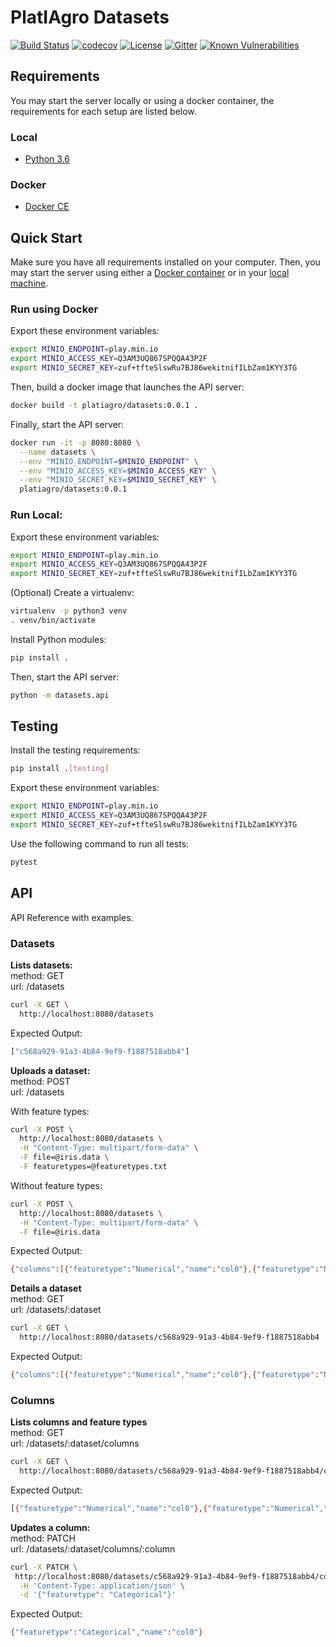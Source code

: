 # PlatIAgro Datasets

[![Build Status](https://travis-ci.com/platiagro/datasets.svg)](https://travis-ci.com/platiagro/datasets)
[![codecov](https://codecov.io/gh/platiagro/datasets/branch/master/graph/badge.svg)](https://codecov.io/gh/platiagro/datasets)
[![License](https://img.shields.io/badge/License-Apache%202.0-blue.svg)](https://opensource.org/licenses/Apache-2.0)
[![Gitter](https://badges.gitter.im/platiagro/community.svg)](https://gitter.im/platiagro/community?utm_source=badge&utm_medium=badge&utm_campaign=pr-badge)
[![Known Vulnerabilities](https://snyk.io/test/github/platiagro/datasets/badge.svg?targetFile=requirements.txt)](https://snyk.io/test/github/platiagro/datasets?targetFile=requirements.txt)

## Requirements

You may start the server locally or using a docker container, the requirements for each setup are listed below.

### Local

- [Python 3.6](https://www.python.org/downloads/)

### Docker

- [Docker CE](https://www.docker.com/get-docker)

## Quick Start

Make sure you have all requirements installed on your computer. Then, you may start the server using either a [Docker container](#run-using-docker) or in your [local machine](#run-local).

### Run using Docker

Export these environment variables:

```bash
export MINIO_ENDPOINT=play.min.io
export MINIO_ACCESS_KEY=Q3AM3UQ867SPQQA43P2F
export MINIO_SECRET_KEY=zuf+tfteSlswRu7BJ86wekitnifILbZam1KYY3TG
```

Then, build a docker image that launches the API server:

```bash
docker build -t platiagro/datasets:0.0.1 .
```

Finally, start the API server:

```bash
docker run -it -p 8080:8080 \
  --name datasets \
  --env "MINIO_ENDPOINT=$MINIO_ENDPOINT" \
  --env "MINIO_ACCESS_KEY=$MINIO_ACCESS_KEY" \
  --env "MINIO_SECRET_KEY=$MINIO_SECRET_KEY" \
  platiagro/datasets:0.0.1
```

### Run Local:

Export these environment variables:

```bash
export MINIO_ENDPOINT=play.min.io
export MINIO_ACCESS_KEY=Q3AM3UQ867SPQQA43P2F
export MINIO_SECRET_KEY=zuf+tfteSlswRu7BJ86wekitnifILbZam1KYY3TG
```

(Optional) Create a virtualenv:

```bash
virtualenv -p python3 venv
. venv/bin/activate
```

Install Python modules:

```bash
pip install .
```

Then, start the API server:

```bash
python -m datasets.api
```

## Testing

Install the testing requirements:

```bash
pip install .[testing]
```

Export these environment variables:

```bash
export MINIO_ENDPOINT=play.min.io
export MINIO_ACCESS_KEY=Q3AM3UQ867SPQQA43P2F
export MINIO_SECRET_KEY=zuf+tfteSlswRu7BJ86wekitnifILbZam1KYY3TG
```

Use the following command to run all tests:

```bash
pytest
```

## API

API Reference with examples.

### Datasets

**Lists datasets:** <br>
method: GET <br>
url: /datasets

```bash
curl -X GET \
  http://localhost:8080/datasets
```

Expected Output:

```bash
["c568a929-91a3-4b84-9ef9-f1887518abb4"]
```

**Uploads a dataset:** <br>
method: POST <br>
url: /datasets

With feature types:

```bash
curl -X POST \
  http://localhost:8080/datasets \
  -H "Content-Type: multipart/form-data" \
  -F file=@iris.data \
  -F featuretypes=@featuretypes.txt
```

Without feature types:

```bash
curl -X POST \
  http://localhost:8080/datasets \
  -H "Content-Type: multipart/form-data" \
  -F file=@iris.data
```

Expected Output:

```bash
{"columns":[{"featuretype":"Numerical","name":"col0"},{"featuretype":"Numerical","name":"col1"},{"featuretype":"Numerical","name":"col2"},{"featuretype":"Numerical","name":"col3"},{"featuretype":"Categorical","name":"col4"}],"filename":"iris.data","name":"c568a929-91a3-4b84-9ef9-f1887518abb4"}
```

**Details a dataset** <br>
method: GET <br>
url: /datasets/:dataset

```bash
curl -X GET \
  http://localhost:8080/datasets/c568a929-91a3-4b84-9ef9-f1887518abb4
```

Expected Output:

```bash
{"columns":[{"featuretype":"Numerical","name":"col0"},{"featuretype":"Numerical","name":"col1"},{"featuretype":"Numerical","name":"col2"},{"featuretype":"Numerical","name":"col3"},{"featuretype":"Categorical","name":"col4"}],"filename":"iris.data","name":"c568a929-91a3-4b84-9ef9-f1887518abb4"}
```

### Columns

**Lists columns and feature types** <br>
method: GET <br>
url: /datasets/:dataset/columns

```bash
curl -X GET \
  http://localhost:8080/datasets/c568a929-91a3-4b84-9ef9-f1887518abb4/columns
```

Expected Output:

```bash
[{"featuretype":"Numerical","name":"col0"},{"featuretype":"Numerical","name":"col1"},{"featuretype":"Numerical","name":"col2"},{"featuretype":"Numerical","name":"col3"},{"featuretype":"Categorical","name":"col4"}]
```

**Updates a column:** <br>
method: PATCH <br>
url: /datasets/:dataset/columns/:column

```bash
curl -X PATCH \
 http://localhost:8080/datasets/c568a929-91a3-4b84-9ef9-f1887518abb4/columns/col0 \
  -H 'Content-Type: application/json' \
  -d '{"featuretype": "Categorical"}'
```

Expected Output:

```bash
{"featuretype":"Categorical","name":"col0"}
```